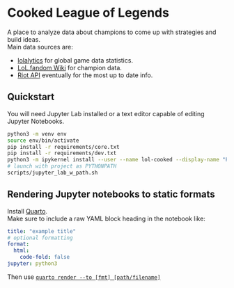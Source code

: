 # Cooked League of Legends

A place to analyze data about champions to come up with strategies and build ideas.  
Main data sources are:  

- [lolalytics](https://lolalytics.com/lol) for global game data statistics.  
- [LoL.fandom Wiki](https://leagueoflegends.fandom.com/wiki/League_of_Legends_Wiki) for champion data.  
- [Riot API](https://developer.riotgames.com/apis) eventually for the most up to date info.  

## Quickstart

You will need Jupyter Lab installed or a text editor capable of editing Jupyter Notebooks.  

```sh
python3 -m venv env
source env/bin/activate
pip install -r requirements/core.txt
pip install -r requirements/dev.txt
python3 -m ipykernel install --user --name lol-cooked --display-name "Python lol-cooked"
# launch with project as PYTHONPATH
scripts/jupyter_lab_w_path.sh
```

## Rendering Jupyter notebooks to static formats

Install [Quarto](https://quarto.org/).  
Make sure to include a raw YAML block heading in the notebook like:  

```yaml
title: "example title"
# optional formatting 
format: 
  html:
    code-fold: false
jupyter: python3
```

Then use [`quarto render --to [fmt] [path/filename]`](https://quarto.org/docs/get-started/hello/jupyter.html#rendering)  
